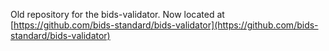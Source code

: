 Old repository for the bids-validator. Now located at [https://github.com/bids-standard/bids-validator](https://github.com/bids-standard/bids-validator)
